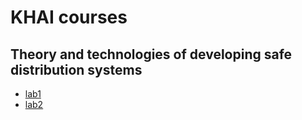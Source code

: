 # KHAI courses

## Theory and technologies of developing safe distribution systems
- [lab1](lab1/README.md)
- [lab2](lab2/README.md)